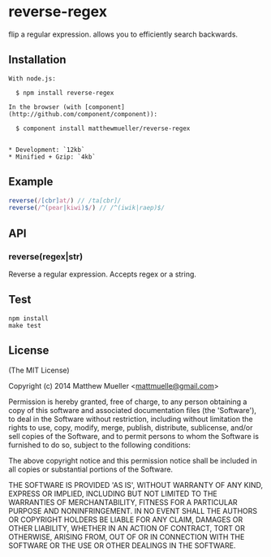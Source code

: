 
# reverse-regex

  flip a regular expression. allows you to efficiently search backwards.

## Installation

    With node.js:

      $ npm install reverse-regex

    In the browser (with [component](http://github.com/component/component)):

      $ component install matthewmueller/reverse-regex


    * Development: `12kb`
    * Minified + Gzip: `4kb`

## Example

```js
reverse(/[cbr]at/) // /ta[cbr]/
reverse(/^(pear|kiwi)$/) // /^(iwik|raep)$/
```

## API

### reverse(regex|str)

Reverse a regular expression. Accepts regex or a string.

## Test

    npm install
    make test

## License

(The MIT License)

Copyright (c) 2014 Matthew Mueller &lt;mattmuelle@gmail.com&gt;

Permission is hereby granted, free of charge, to any person obtaining
a copy of this software and associated documentation files (the
'Software'), to deal in the Software without restriction, including
without limitation the rights to use, copy, modify, merge, publish,
distribute, sublicense, and/or sell copies of the Software, and to
permit persons to whom the Software is furnished to do so, subject to
the following conditions:

The above copyright notice and this permission notice shall be
included in all copies or substantial portions of the Software.

THE SOFTWARE IS PROVIDED 'AS IS', WITHOUT WARRANTY OF ANY KIND,
EXPRESS OR IMPLIED, INCLUDING BUT NOT LIMITED TO THE WARRANTIES OF
MERCHANTABILITY, FITNESS FOR A PARTICULAR PURPOSE AND NONINFRINGEMENT.
IN NO EVENT SHALL THE AUTHORS OR COPYRIGHT HOLDERS BE LIABLE FOR ANY
CLAIM, DAMAGES OR OTHER LIABILITY, WHETHER IN AN ACTION OF CONTRACT,
TORT OR OTHERWISE, ARISING FROM, OUT OF OR IN CONNECTION WITH THE
SOFTWARE OR THE USE OR OTHER DEALINGS IN THE SOFTWARE.
